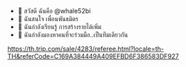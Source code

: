 - 👋 สวัสดี ฉันคือ @whale52bi
- 👀 ฉันสนใจ เพื่อนพันธมิตร
- 🌱 ฉันกำลังเรียนรู้ การสร้างรายได้เพิ่ม
- 💞️ ฉันกำลังมองหาคนที่จะร่วมมือ..เป็นทีมเดียวกัน

https://th.trip.com/sale/4283/referee.html?locale=th-TH&referCode=C169A384449A409EFBD6F386583DF927

<!---
whale52bi/whale52bi is a ✨ special ✨ repository because its `README.md` (this file) appears on your GitHub profile.
You can click the Preview link to take a look at your changes.
--->
